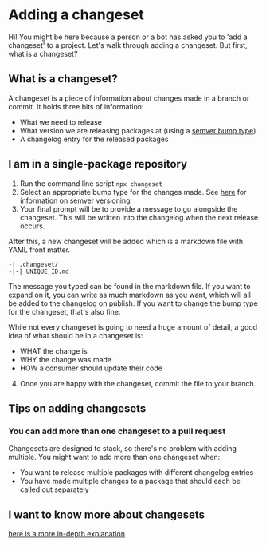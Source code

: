 # Adding a changeset

Hi! You might be here because a person or a bot has asked you to 'add a changeset' to a project. Let's walk through adding a changeset. But first, what is a changeset?

## What is a changeset?

A changeset is a piece of information about changes made in a branch or commit. It holds three bits of information:

- What we need to release
- What version we are releasing packages at (using a [semver bump type](https://semver.org/))
- A changelog entry for the released packages

## I am in a single-package repository

1. Run the command line script `npx changeset`
2. Select an appropriate bump type for the changes made. See [here](https://semver.org/) for information on semver versioning
3. Your final prompt will be to provide a message to go alongside the changeset. This will be written into the changelog when the next release occurs.

After this, a new changeset will be added which is a markdown file with YAML front matter.

```
-| .changeset/
-|-| UNIQUE_ID.md
```

The message you typed can be found in the markdown file. If you want to expand on it, you can write as much markdown as you want, which will all be added to the changelog on publish. If you want to change the bump type for the changeset, that's also fine.

While not every changeset is going to need a huge amount of detail, a good idea of what should be in a changeset is:

- WHAT the change is
- WHY the change was made
- HOW a consumer should update their code

4. Once you are happy with the changeset, commit the file to your branch.

## Tips on adding changesets

### You can add more than one changeset to a pull request

Changesets are designed to stack, so there's no problem with adding multiple. You might want to add more than one changeset when:

- You want to release multiple packages with different changelog entries
- You have made multiple changes to a package that should each be called out separately

## I want to know more about changesets

[here is a more in-depth explanation](https://github.com/changesets/changesets/blob/main/docs/detailed-explanation.md)
